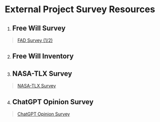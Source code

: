 # External Project Survey Resources

1. ## Free Will Survey

> [FAD Survey (1/2)](https://drive.google.com/file/d/1H_RtXc_HoHTn1nkx9bfjfZpd1ZxUYYXA/view?usp=drivesdk)

2. ## Free Will Inventory

3. ## NASA-TLX Survey

> [NASA-TLX Survey](https://drive.google.com/file/d/1UUEw6CfTEKu1WV-CtlGDa6QNNkpEU6ml/view?usp=drivesdk)

4. ## ChatGPT Opinion Survey

> [ChatGPT Opinion Survey](https://drive.google.com/file/d/1nVByegj5AFxj7a02soLCZYTg83GjvBBf/view?usp=drivesdk)

